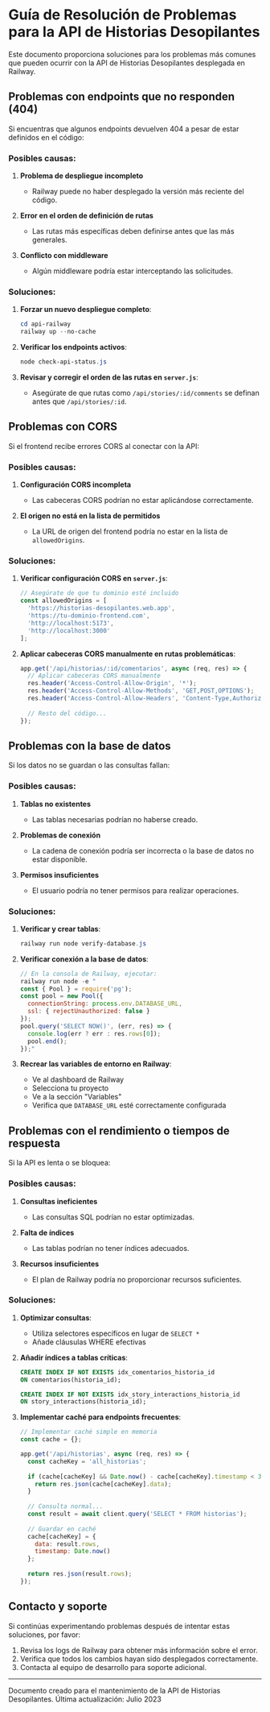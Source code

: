 # Guía de Resolución de Problemas para la API de Historias Desopilantes

Este documento proporciona soluciones para los problemas más comunes que pueden ocurrir con la API de Historias Desopilantes desplegada en Railway.

## Problemas con endpoints que no responden (404)

Si encuentras que algunos endpoints devuelven 404 a pesar de estar definidos en el código:

### Posibles causas:

1. **Problema de despliegue incompleto**
   - Railway puede no haber desplegado la versión más reciente del código.

2. **Error en el orden de definición de rutas**
   - Las rutas más específicas deben definirse antes que las más generales.

3. **Conflicto con middleware**
   - Algún middleware podría estar interceptando las solicitudes.

### Soluciones:

1. **Forzar un nuevo despliegue completo**:
   ```powershell
   cd api-railway
   railway up --no-cache
   ```

2. **Verificar los endpoints activos**:
   ```powershell
   node check-api-status.js
   ```

3. **Revisar y corregir el orden de las rutas en `server.js`**:
   - Asegúrate de que rutas como `/api/stories/:id/comments` se definan antes que `/api/stories/:id`.

## Problemas con CORS

Si el frontend recibe errores CORS al conectar con la API:

### Posibles causas:

1. **Configuración CORS incompleta**
   - Las cabeceras CORS podrían no estar aplicándose correctamente.

2. **El origen no está en la lista de permitidos**
   - La URL de origen del frontend podría no estar en la lista de `allowedOrigins`.

### Soluciones:

1. **Verificar configuración CORS en `server.js`**:
   ```javascript
   // Asegúrate de que tu dominio esté incluido
   const allowedOrigins = [
     'https://historias-desopilantes.web.app',
     'https://tu-dominio-frontend.com',
     'http://localhost:5173',
     'http://localhost:3000'
   ];
   ```

2. **Aplicar cabeceras CORS manualmente en rutas problemáticas**:
   ```javascript
   app.get('/api/historias/:id/comentarios', async (req, res) => {
     // Aplicar cabeceras CORS manualmente
     res.header('Access-Control-Allow-Origin', '*');
     res.header('Access-Control-Allow-Methods', 'GET,POST,OPTIONS');
     res.header('Access-Control-Allow-Headers', 'Content-Type,Authorization');
     
     // Resto del código...
   });
   ```

## Problemas con la base de datos

Si los datos no se guardan o las consultas fallan:

### Posibles causas:

1. **Tablas no existentes**
   - Las tablas necesarias podrían no haberse creado.

2. **Problemas de conexión**
   - La cadena de conexión podría ser incorrecta o la base de datos no estar disponible.

3. **Permisos insuficientes**
   - El usuario podría no tener permisos para realizar operaciones.

### Soluciones:

1. **Verificar y crear tablas**:
   ```powershell
   railway run node verify-database.js
   ```

2. **Verificar conexión a la base de datos**:
   ```javascript
   // En la consola de Railway, ejecutar:
   railway run node -e "
   const { Pool } = require('pg');
   const pool = new Pool({
     connectionString: process.env.DATABASE_URL,
     ssl: { rejectUnauthorized: false }
   });
   pool.query('SELECT NOW()', (err, res) => {
     console.log(err ? err : res.rows[0]);
     pool.end();
   });"
   ```

3. **Recrear las variables de entorno en Railway**:
   - Ve al dashboard de Railway
   - Selecciona tu proyecto
   - Ve a la sección "Variables"
   - Verifica que `DATABASE_URL` esté correctamente configurada

## Problemas con el rendimiento o tiempos de respuesta

Si la API es lenta o se bloquea:

### Posibles causas:

1. **Consultas ineficientes**
   - Las consultas SQL podrían no estar optimizadas.

2. **Falta de índices**
   - Las tablas podrían no tener índices adecuados.

3. **Recursos insuficientes**
   - El plan de Railway podría no proporcionar recursos suficientes.

### Soluciones:

1. **Optimizar consultas**:
   - Utiliza selectores específicos en lugar de `SELECT *`
   - Añade cláusulas WHERE efectivas

2. **Añadir índices a tablas críticas**:
   ```sql
   CREATE INDEX IF NOT EXISTS idx_comentarios_historia_id 
   ON comentarios(historia_id);
   
   CREATE INDEX IF NOT EXISTS idx_story_interactions_historia_id 
   ON story_interactions(historia_id);
   ```

3. **Implementar caché para endpoints frecuentes**:
   ```javascript
   // Implementar caché simple en memoria
   const cache = {};
   
   app.get('/api/historias', async (req, res) => {
     const cacheKey = 'all_historias';
     
     if (cache[cacheKey] && Date.now() - cache[cacheKey].timestamp < 300000) {
       return res.json(cache[cacheKey].data);
     }
     
     // Consulta normal...
     const result = await client.query('SELECT * FROM historias');
     
     // Guardar en caché
     cache[cacheKey] = {
       data: result.rows,
       timestamp: Date.now()
     };
     
     return res.json(result.rows);
   });
   ```

## Contacto y soporte

Si continúas experimentando problemas después de intentar estas soluciones, por favor:

1. Revisa los logs de Railway para obtener más información sobre el error.
2. Verifica que todos los cambios hayan sido desplegados correctamente.
3. Contacta al equipo de desarrollo para soporte adicional.

---

Documento creado para el mantenimiento de la API de Historias Desopilantes.
Última actualización: Julio 2023
